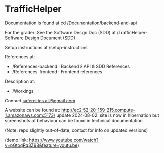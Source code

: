 # TrafficHelper

Documentation is found at cd /Documentation/backend-and-api

For the grader: See the Software Design Doc (SDD) at /TrafficHelper- Software Design Document (SDD)

Setup instructions at /setup-instructions 

References at: 
  - /References-backend : Backend & API & SDD References
  - /References-frontend : Frontend references
    
Description at:
  - /Workings

Contact safercities.all@gmail.com

A website can be found at: http://ec2-52-20-159-215.compute-1.amazonaws.com:5173/ 
update 2024-08-02: site is now in hibernation but screenshots of behaviour can be found in technical documentation 


(Note: repo slightly out-of-date, contact for info on updated versions)

(demo link: https://www.youtube.com/watch?v=pGtoqRq3Z98&feature=youtu.be)
